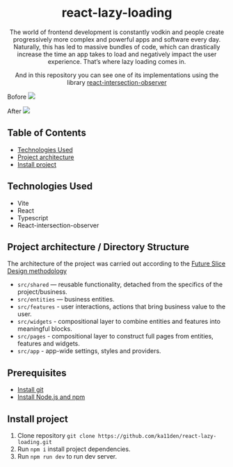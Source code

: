 <h1 align="center">react-lazy-loading</h1>
<div align="center">
  The world of frontend development is constantly vodkin and people create progressively more complex and powerful apps and software every day. Naturally, this has led to massive bundles of code, which can drastically increase the time an app takes to load and negatively impact the user experience. That’s where lazy loading comes in.

  And in this repository you can see one of its implementations using the library <a href="https://www.npmjs.com/package/react-intersection-observer">react-intersection-observer</a>
</div>

Bofore
![](https://i.imgur.com/9iY8ibR.png)

After
![](https://i.imgur.com/PiFNA3E.png)

## Table of Contents

- [Technologies Used](#technologies-used)
- [Project architecture](#project-architecture-directory-structure)
- [Install project](#install-project)

## Technologies Used

- Vite
- React
- Typescript
- React-intersection-observer

## Project architecture / Directory Structure

The architecture of the project was carried out according to the [Future Slice Design methodology](https://feature-sliced.design/)

- `src/shared` — reusable functionality, detached from the specifics of the project/business.
- `src/entities` — business entities.
- `src/features` - user interactions, actions that bring business value to the user.
- `src/widgets` - compositional layer to combine entities and features into meaningful blocks.
- `src/pages` - compositional layer to construct full pages from entities, features and widgets.
- `src/app` - app-wide settings, styles and providers.

## Prerequisites

- [Install git](https://git-scm.com/book/en/v2/Getting-Started-Installing-Git)
- [Install Node.js and npm](https://docs.npmjs.com/downloading-and-installing-node-js-and-npm)

## Install project

1. Clone repository `git clone https://github.com/ka11den/react-lazy-loading.git`
2. Run `npm i` install project dependencies.
3. Run `npm run dev` to run dev server.
